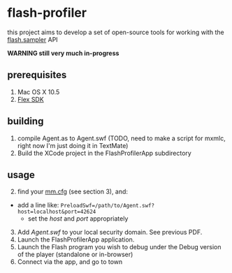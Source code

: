 flash-profiler
==============

this project aims to develop a set of open-source tools for working with the 
[flash.sampler](http://livedocs.adobe.com/flash/9.0/ActionScriptLangRefV3/flash/sampler/package-detail.html) API

**WARNING still very much in-progress**

prerequisites
-------------

1. Mac OS X 10.5
1. [Flex SDK](http://opensource.adobe.com/wiki/display/flexsdk/Flex+SDK)

building
--------

1. compile Agent.as to Agent.swf (TODO, need to make a script for mxmlc, right now I'm just doing it in TextMate)
1. Build the XCode project in the FlashProfilerApp subdirectory

usage
-----

2. find your [mm.cfg](http://www.adobe.com/devnet/flashplayer/articles/flash_player_admin_guide/flash_player_admin_guide.pdf) (see section 3), and:
  * add a line like: `PreloadSwf=/path/to/Agent.swf?host=localhost&port=42624`
    * set the _host_ and _port_ appropriately
3. Add *Agent.swf* to your local security domain. See previous PDF.    
4. Launch the FlashProfilerApp application.
5. Launch the Flash program you wish to debug under the Debug version of the player (standalone or in-browser)
6. Connect via the app, and go to town
